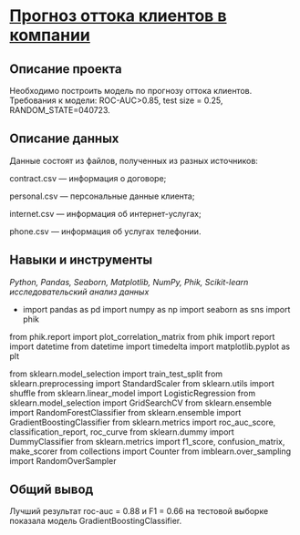 # [Прогноз оттока клиентов в компании](https://github.com/AlxndrSklv/Yandex-Practicum/blob/0e52fbb884d1a0fd5a0cd16b2d01fbf4aaff710e/Clients_churn/Clients_churn.ipynb)

## Описание проекта

Необходимо построить модель по прогнозу оттока клиентов. Требования к модели: ROC-AUC>0.85, test size = 0.25, RANDOM_STATE=040723.

## Описание данных

Данные состоят из файлов, полученных из разных источников:

contract.csv — информация о договоре;

personal.csv — персональные данные клиента;

internet.csv — информация об интернет-услугах;

phone.csv — информация об услугах телефонии.

## Навыки и инструменты

*Python, Pandas, Seaborn, Matplotlib, NumPy, Phik, Scikit-learn исследовательский анализ данных*


- import pandas as pd
import numpy as np
import seaborn as sns
import phik

from phik.report import plot_correlation_matrix
from phik import report
import datetime
from datetime import timedelta
import matplotlib.pyplot as plt

from sklearn.model_selection import train_test_split
from sklearn.preprocessing import StandardScaler
from sklearn.utils import shuffle
from sklearn.linear_model import LogisticRegression
from sklearn.model_selection import GridSearchCV
from sklearn.ensemble import RandomForestClassifier
from sklearn.ensemble import GradientBoostingClassifier
from sklearn.metrics import roc_auc_score, classification_report, roc_curve
from sklearn.dummy import DummyClassifier
from sklearn.metrics import f1_score, confusion_matrix, make_scorer
from collections import Counter
from imblearn.over_sampling import RandomOverSampler

## Общий вывод

Лучший результат roc-auc = 0.88 и F1 = 0.66 на тестовой выборке показала модель GradientBoostingClassifier.
